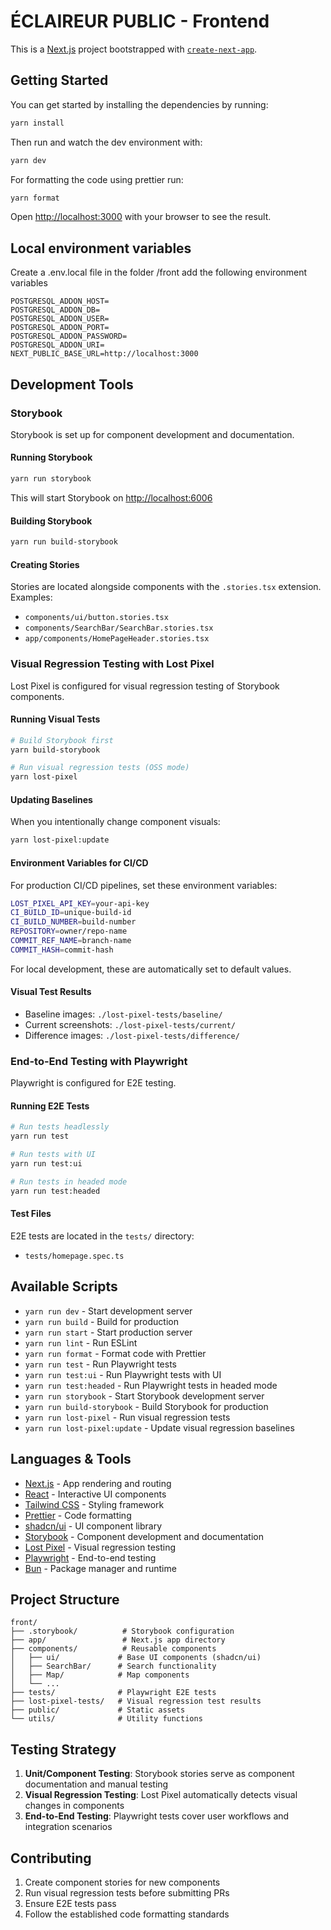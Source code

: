 # ÉCLAIREUR PUBLIC - Frontend

This is a [Next.js](https://nextjs.org) project bootstrapped with [`create-next-app`](https://nextjs.org/docs/app/api-reference/cli/create-next-app).

## Getting Started

You can get started by installing the dependencies by running:

```bash
yarn install
```

Then run and watch the dev environment with:

```bash
yarn dev
```

For formatting the code using prettier run:

```bash
yarn format
```

Open [http://localhost:3000](http://localhost:3000) with your browser to see the result.

## Local environment variables
Create a .env.local file in the folder /front
add the following environment variables

```
POSTGRESQL_ADDON_HOST=
POSTGRESQL_ADDON_DB=
POSTGRESQL_ADDON_USER=
POSTGRESQL_ADDON_PORT=
POSTGRESQL_ADDON_PASSWORD=
POSTGRESQL_ADDON_URI=
NEXT_PUBLIC_BASE_URL=http://localhost:3000
```

## Development Tools

### Storybook

Storybook is set up for component development and documentation.

#### Running Storybook
```bash
yarn run storybook
```

This will start Storybook on [http://localhost:6006](http://localhost:6006)

#### Building Storybook
```bash
yarn run build-storybook
```

#### Creating Stories
Stories are located alongside components with the `.stories.tsx` extension. Examples:
- `components/ui/button.stories.tsx`
- `components/SearchBar/SearchBar.stories.tsx`
- `app/components/HomePageHeader.stories.tsx`

### Visual Regression Testing with Lost Pixel

Lost Pixel is configured for visual regression testing of Storybook components.

#### Running Visual Tests
```bash
# Build Storybook first
yarn build-storybook

# Run visual regression tests (OSS mode)
yarn lost-pixel
```

#### Updating Baselines
When you intentionally change component visuals:
```bash
yarn lost-pixel:update
```

#### Environment Variables for CI/CD
For production CI/CD pipelines, set these environment variables:
```bash
LOST_PIXEL_API_KEY=your-api-key
CI_BUILD_ID=unique-build-id
CI_BUILD_NUMBER=build-number
REPOSITORY=owner/repo-name
COMMIT_REF_NAME=branch-name
COMMIT_HASH=commit-hash
```

For local development, these are automatically set to default values.

#### Visual Test Results
- Baseline images: `./lost-pixel-tests/baseline/`
- Current screenshots: `./lost-pixel-tests/current/`
- Difference images: `./lost-pixel-tests/difference/`

### End-to-End Testing with Playwright

Playwright is configured for E2E testing.

#### Running E2E Tests
```bash
# Run tests headlessly
yarn run test

# Run tests with UI
yarn run test:ui

# Run tests in headed mode
yarn run test:headed
```

#### Test Files
E2E tests are located in the `tests/` directory:
- `tests/homepage.spec.ts`

## Available Scripts

- `yarn run dev` - Start development server
- `yarn run build` - Build for production
- `yarn run start` - Start production server
- `yarn run lint` - Run ESLint
- `yarn run format` - Format code with Prettier
- `yarn run test` - Run Playwright tests
- `yarn run test:ui` - Run Playwright tests with UI
- `yarn run test:headed` - Run Playwright tests in headed mode
- `yarn run storybook` - Start Storybook development server
- `yarn run build-storybook` - Build Storybook for production
- `yarn run lost-pixel` - Run visual regression tests
- `yarn run lost-pixel:update` - Update visual regression baselines

## Languages & Tools

- [Next.js](https://nextjs.org) - App rendering and routing
- [React](http://facebook.github.io/react) - Interactive UI components
- [Tailwind CSS](https://tailwindcss.com/) - Styling framework
- [Prettier](https://prettier.io/) - Code formatting
- [shadcn/ui](https://ui.shadcn.com/) - UI component library
- [Storybook](https://storybook.js.org/) - Component development and documentation
- [Lost Pixel](https://lost-pixel.com/) - Visual regression testing
- [Playwright](https://playwright.dev/) - End-to-end testing
- [Bun](https://bun.sh/) - Package manager and runtime

## Project Structure

```
front/
├── .storybook/          # Storybook configuration
├── app/                 # Next.js app directory
├── components/          # Reusable components
│   ├── ui/             # Base UI components (shadcn/ui)
│   ├── SearchBar/      # Search functionality
│   ├── Map/            # Map components
│   └── ...
├── tests/              # Playwright E2E tests
├── lost-pixel-tests/   # Visual regression test results
├── public/             # Static assets
└── utils/              # Utility functions
```

## Testing Strategy

1. **Unit/Component Testing**: Storybook stories serve as component documentation and manual testing
2. **Visual Regression Testing**: Lost Pixel automatically detects visual changes in components
3. **End-to-End Testing**: Playwright tests cover user workflows and integration scenarios

## Contributing

1. Create component stories for new components
2. Run visual regression tests before submitting PRs
3. Ensure E2E tests pass
4. Follow the established code formatting standards
